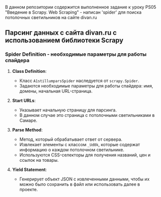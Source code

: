 В данном репозитории содержится выполненное задание к уроку PS05 "Введение в Scrapy. Web Scraping" - написан 'spider' для поиска потолочных светильников на сайте divan.ru

## Парсинг данных с сайта divan.ru с использованием библиотеки Scrapy

### Spider Definition - необходимые параметры для работы спайдера

1. **Class Definition**:
   - Класс `A1stillumparsSpider` наследуется от `scrapy.Spider`.
   - Задаются необходимые параметры для работы спайдера: имя, домены, начальная URL-страница.

2. **Start URLs**:
   - Указывает начальную страницу для парсинга.
   - В данном случае это страница с потолочными светильниками в Самаре.

3. **Parse Method**:
   - Метод, который обрабатывает ответ от сервера.
   - Извлекает элементы с классом `_Ud0k`, которые содержат информацию о каждом потолочном светильнике.
   - Используются CSS-селекторы для получения названий, цен и ссылок на товары.

4. **Yield Statement**:
   - Генерирует объект JSON с извлеченными данными, чтобы их можно было сохранить в файл или использовать далее в проекте.